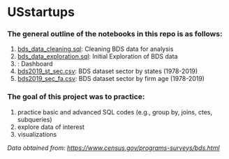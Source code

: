 # USstartups

### The general outline of the notebooks in this repo is as follows:
1. [bds_data_cleaning.sql](https://github.com/yyklee/US-startups/main/bds2019_sec_fa.csv): Cleaning BDS data for analysis
2. [bds_data_exploration.sql](https://github.com/yyklee/USstartups/bds_data_exploration.sql): Initial Exploration of BDS data 
3.   : Dashboard 
4. [bds2019_st_sec.csv](https://github.com/yyklee/USstartups/bds2019_st_sec.csv): BDS dataset sector by states (1978-2019)
5. [bds2019_sec_fa.csv](https://github.com/yyklee/USstartups/bds2019_sec_fa.csv): BDS dataset sector by firm age (1978-2019)

### The goal of this project was to practice:
1. practice basic and advanced SQL codes (e.g., group by, joins, ctes, subqueries)
2. explore data of interest
3. visualizations 

*Data obtained from: https://www.census.gov/programs-surveys/bds.html*
